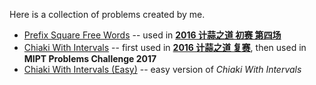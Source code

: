 Here is a collection of problems created by me.


+ [Prefix Square Free Words](http://www.spoj.com/problems/PSFWORDS) -- used in **[2016 计蒜之道 初赛 第四场](https://www.jisuanke.com/contest/390)**
+ [Chiaki With Intervals](http://www.spoj.com/problems/INTDSET) -- first used in **[2016 计蒜之道 复赛](https://www.jisuanke.com/contest/397)**, then used in **MIPT Problems Challenge 2017**
+ [Chiaki With Intervals (Easy)](http://www.spoj.com/problems/INTDSET) -- easy version of *Chiaki With Intervals*
